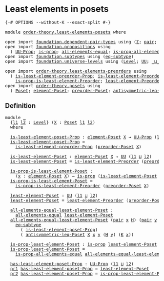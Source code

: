 # Least elements in posets

<pre class="Agda"><a id="37" class="Symbol">{-#</a> <a id="41" class="Keyword">OPTIONS</a> <a id="49" class="Pragma">--without-K</a> <a id="61" class="Pragma">--exact-split</a> <a id="75" class="Symbol">#-}</a>

<a id="80" class="Keyword">module</a> <a id="87" href="order-theory.least-elements-posets.html" class="Module">order-theory.least-elements-posets</a> <a id="122" class="Keyword">where</a>

<a id="129" class="Keyword">open</a> <a id="134" class="Keyword">import</a> <a id="141" href="foundation.dependent-pair-types.html" class="Module">foundation.dependent-pair-types</a> <a id="173" class="Keyword">using</a> <a id="179" class="Symbol">(</a><a id="180" href="foundation-core.dependent-pair-types.html#502" class="Record">Σ</a><a id="181" class="Symbol">;</a> <a id="183" href="foundation-core.dependent-pair-types.html#575" class="InductiveConstructor">pair</a><a id="187" class="Symbol">;</a> <a id="189" href="foundation-core.dependent-pair-types.html#592" class="Field">pr1</a><a id="192" class="Symbol">;</a> <a id="194" href="foundation-core.dependent-pair-types.html#604" class="Field">pr2</a><a id="197" class="Symbol">)</a>
<a id="199" class="Keyword">open</a> <a id="204" class="Keyword">import</a> <a id="211" href="foundation.propositions.html" class="Module">foundation.propositions</a> <a id="235" class="Keyword">using</a>
  <a id="243" class="Symbol">(</a> <a id="245" href="foundation-core.propositions.html#1322" class="Function">UU-Prop</a><a id="252" class="Symbol">;</a> <a id="254" href="foundation-core.propositions.html#1246" class="Function">is-prop</a><a id="261" class="Symbol">;</a> <a id="263" href="foundation-core.propositions.html#2135" class="Function">all-elements-equal</a><a id="281" class="Symbol">;</a> <a id="283" href="foundation-core.propositions.html#2335" class="Function">is-prop-all-elements-equal</a><a id="309" class="Symbol">)</a>
<a id="311" class="Keyword">open</a> <a id="316" class="Keyword">import</a> <a id="323" href="foundation.subtypes.html" class="Module">foundation.subtypes</a> <a id="343" class="Keyword">using</a> <a id="349" class="Symbol">(</a><a id="350" href="foundation-core.subtypes.html#2633" class="Function">eq-subtype</a><a id="360" class="Symbol">)</a>
<a id="362" class="Keyword">open</a> <a id="367" class="Keyword">import</a> <a id="374" href="foundation.universe-levels.html" class="Module">foundation.universe-levels</a> <a id="401" class="Keyword">using</a> <a id="407" class="Symbol">(</a><a id="408" href="Agda.Primitive.html#597" class="Postulate">Level</a><a id="413" class="Symbol">;</a> <a id="415" href="foundation-core.universe-levels.html#222" class="Primitive">UU</a><a id="417" class="Symbol">;</a> <a id="419" href="Agda.Primitive.html#810" class="Primitive Operator">_⊔_</a><a id="422" class="Symbol">)</a>

<a id="425" class="Keyword">open</a> <a id="430" class="Keyword">import</a> <a id="437" href="order-theory.least-elements-preorders.html" class="Module">order-theory.least-elements-preorders</a> <a id="475" class="Keyword">using</a>
  <a id="483" class="Symbol">(</a> <a id="485" href="order-theory.least-elements-preorders.html#549" class="Function">is-least-element-preorder-Prop</a><a id="515" class="Symbol">;</a> <a id="517" href="order-theory.least-elements-preorders.html#717" class="Function">is-least-element-Preorder</a><a id="542" class="Symbol">;</a>
    <a id="548" href="order-theory.least-elements-preorders.html#859" class="Function">is-prop-is-least-element-Preorder</a><a id="581" class="Symbol">;</a> <a id="583" href="order-theory.least-elements-preorders.html#1064" class="Function">least-element-Preorder</a><a id="605" class="Symbol">)</a>
<a id="607" class="Keyword">open</a> <a id="612" class="Keyword">import</a> <a id="619" href="order-theory.posets.html" class="Module">order-theory.posets</a> <a id="639" class="Keyword">using</a>
  <a id="647" class="Symbol">(</a> <a id="649" href="order-theory.posets.html#731" class="Function">Poset</a><a id="654" class="Symbol">;</a> <a id="656" href="order-theory.posets.html#1145" class="Function">element-Poset</a><a id="669" class="Symbol">;</a> <a id="671" href="order-theory.posets.html#1761" class="Function">preorder-Poset</a><a id="685" class="Symbol">;</a> <a id="687" href="order-theory.posets.html#1983" class="Function">antisymmetric-leq-Poset</a><a id="710" class="Symbol">)</a>
</pre>
## Definition

<pre class="Agda"><a id="740" class="Keyword">module</a> <a id="747" href="order-theory.least-elements-posets.html#747" class="Module">_</a>
  <a id="751" class="Symbol">{</a><a id="752" href="order-theory.least-elements-posets.html#752" class="Bound">l1</a> <a id="755" href="order-theory.least-elements-posets.html#755" class="Bound">l2</a> <a id="758" class="Symbol">:</a> <a id="760" href="Agda.Primitive.html#597" class="Postulate">Level</a><a id="765" class="Symbol">}</a> <a id="767" class="Symbol">(</a><a id="768" href="order-theory.least-elements-posets.html#768" class="Bound">X</a> <a id="770" class="Symbol">:</a> <a id="772" href="order-theory.posets.html#731" class="Function">Poset</a> <a id="778" href="order-theory.least-elements-posets.html#752" class="Bound">l1</a> <a id="781" href="order-theory.least-elements-posets.html#755" class="Bound">l2</a><a id="783" class="Symbol">)</a>
  <a id="787" class="Keyword">where</a>

  <a id="796" href="order-theory.least-elements-posets.html#796" class="Function">is-least-element-poset-Prop</a> <a id="824" class="Symbol">:</a> <a id="826" href="order-theory.posets.html#1145" class="Function">element-Poset</a> <a id="840" href="order-theory.least-elements-posets.html#768" class="Bound">X</a> <a id="842" class="Symbol">→</a> <a id="844" href="foundation-core.propositions.html#1322" class="Function">UU-Prop</a> <a id="852" class="Symbol">(</a><a id="853" href="order-theory.least-elements-posets.html#752" class="Bound">l1</a> <a id="856" href="Agda.Primitive.html#810" class="Primitive Operator">⊔</a> <a id="858" href="order-theory.least-elements-posets.html#755" class="Bound">l2</a><a id="860" class="Symbol">)</a>
  <a id="864" href="order-theory.least-elements-posets.html#796" class="Function">is-least-element-poset-Prop</a> <a id="892" class="Symbol">=</a>
    <a id="898" href="order-theory.least-elements-preorders.html#549" class="Function">is-least-element-preorder-Prop</a> <a id="929" class="Symbol">(</a><a id="930" href="order-theory.posets.html#1761" class="Function">preorder-Poset</a> <a id="945" href="order-theory.least-elements-posets.html#768" class="Bound">X</a><a id="946" class="Symbol">)</a>

  <a id="951" href="order-theory.least-elements-posets.html#951" class="Function">is-least-element-Poset</a> <a id="974" class="Symbol">:</a> <a id="976" href="order-theory.posets.html#1145" class="Function">element-Poset</a> <a id="990" href="order-theory.least-elements-posets.html#768" class="Bound">X</a> <a id="992" class="Symbol">→</a> <a id="994" href="foundation-core.universe-levels.html#222" class="Primitive">UU</a> <a id="997" class="Symbol">(</a><a id="998" href="order-theory.least-elements-posets.html#752" class="Bound">l1</a> <a id="1001" href="Agda.Primitive.html#810" class="Primitive Operator">⊔</a> <a id="1003" href="order-theory.least-elements-posets.html#755" class="Bound">l2</a><a id="1005" class="Symbol">)</a>
  <a id="1009" href="order-theory.least-elements-posets.html#951" class="Function">is-least-element-Poset</a> <a id="1032" class="Symbol">=</a> <a id="1034" href="order-theory.least-elements-preorders.html#717" class="Function">is-least-element-Preorder</a> <a id="1060" class="Symbol">(</a><a id="1061" href="order-theory.posets.html#1761" class="Function">preorder-Poset</a> <a id="1076" href="order-theory.least-elements-posets.html#768" class="Bound">X</a><a id="1077" class="Symbol">)</a>

  <a id="1082" href="order-theory.least-elements-posets.html#1082" class="Function">is-prop-is-least-element-Poset</a> <a id="1113" class="Symbol">:</a>
    <a id="1119" class="Symbol">(</a><a id="1120" href="order-theory.least-elements-posets.html#1120" class="Bound">x</a> <a id="1122" class="Symbol">:</a> <a id="1124" href="order-theory.posets.html#1145" class="Function">element-Poset</a> <a id="1138" href="order-theory.least-elements-posets.html#768" class="Bound">X</a><a id="1139" class="Symbol">)</a> <a id="1141" class="Symbol">→</a> <a id="1143" href="foundation-core.propositions.html#1246" class="Function">is-prop</a> <a id="1151" class="Symbol">(</a><a id="1152" href="order-theory.least-elements-posets.html#951" class="Function">is-least-element-Poset</a> <a id="1175" href="order-theory.least-elements-posets.html#1120" class="Bound">x</a><a id="1176" class="Symbol">)</a>
  <a id="1180" href="order-theory.least-elements-posets.html#1082" class="Function">is-prop-is-least-element-Poset</a> <a id="1211" class="Symbol">=</a>
    <a id="1217" href="order-theory.least-elements-preorders.html#859" class="Function">is-prop-is-least-element-Preorder</a> <a id="1251" class="Symbol">(</a><a id="1252" href="order-theory.posets.html#1761" class="Function">preorder-Poset</a> <a id="1267" href="order-theory.least-elements-posets.html#768" class="Bound">X</a><a id="1268" class="Symbol">)</a>

  <a id="1273" href="order-theory.least-elements-posets.html#1273" class="Function">least-element-Poset</a> <a id="1293" class="Symbol">:</a> <a id="1295" href="foundation-core.universe-levels.html#222" class="Primitive">UU</a> <a id="1298" class="Symbol">(</a><a id="1299" href="order-theory.least-elements-posets.html#752" class="Bound">l1</a> <a id="1302" href="Agda.Primitive.html#810" class="Primitive Operator">⊔</a> <a id="1304" href="order-theory.least-elements-posets.html#755" class="Bound">l2</a><a id="1306" class="Symbol">)</a>
  <a id="1310" href="order-theory.least-elements-posets.html#1273" class="Function">least-element-Poset</a> <a id="1330" class="Symbol">=</a> <a id="1332" href="order-theory.least-elements-preorders.html#1064" class="Function">least-element-Preorder</a> <a id="1355" class="Symbol">(</a><a id="1356" href="order-theory.posets.html#1761" class="Function">preorder-Poset</a> <a id="1371" href="order-theory.least-elements-posets.html#768" class="Bound">X</a><a id="1372" class="Symbol">)</a>

  <a id="1377" href="order-theory.least-elements-posets.html#1377" class="Function">all-elements-equal-least-element-Poset</a> <a id="1416" class="Symbol">:</a>
    <a id="1422" href="foundation-core.propositions.html#2135" class="Function">all-elements-equal</a> <a id="1441" href="order-theory.least-elements-posets.html#1273" class="Function">least-element-Poset</a>
  <a id="1463" href="order-theory.least-elements-posets.html#1377" class="Function">all-elements-equal-least-element-Poset</a> <a id="1502" class="Symbol">(</a><a id="1503" href="foundation-core.dependent-pair-types.html#575" class="InductiveConstructor">pair</a> <a id="1508" href="order-theory.least-elements-posets.html#1508" class="Bound">x</a> <a id="1510" href="order-theory.least-elements-posets.html#1510" class="Bound">H</a><a id="1511" class="Symbol">)</a> <a id="1513" class="Symbol">(</a><a id="1514" href="foundation-core.dependent-pair-types.html#575" class="InductiveConstructor">pair</a> <a id="1519" href="order-theory.least-elements-posets.html#1519" class="Bound">y</a> <a id="1521" href="order-theory.least-elements-posets.html#1521" class="Bound">K</a><a id="1522" class="Symbol">)</a> <a id="1524" class="Symbol">=</a>
    <a id="1530" href="foundation-core.subtypes.html#2633" class="Function">eq-subtype</a>
      <a id="1547" class="Symbol">(</a> <a id="1549" href="order-theory.least-elements-posets.html#796" class="Function">is-least-element-poset-Prop</a><a id="1576" class="Symbol">)</a>
      <a id="1584" class="Symbol">(</a> <a id="1586" href="order-theory.posets.html#1983" class="Function">antisymmetric-leq-Poset</a> <a id="1610" href="order-theory.least-elements-posets.html#768" class="Bound">X</a> <a id="1612" href="order-theory.least-elements-posets.html#1508" class="Bound">x</a> <a id="1614" href="order-theory.least-elements-posets.html#1519" class="Bound">y</a> <a id="1616" class="Symbol">(</a><a id="1617" href="order-theory.least-elements-posets.html#1510" class="Bound">H</a> <a id="1619" href="order-theory.least-elements-posets.html#1519" class="Bound">y</a><a id="1620" class="Symbol">)</a> <a id="1622" class="Symbol">(</a><a id="1623" href="order-theory.least-elements-posets.html#1521" class="Bound">K</a> <a id="1625" href="order-theory.least-elements-posets.html#1508" class="Bound">x</a><a id="1626" class="Symbol">))</a>

  <a id="1632" href="order-theory.least-elements-posets.html#1632" class="Function">is-prop-least-element-Poset</a> <a id="1660" class="Symbol">:</a> <a id="1662" href="foundation-core.propositions.html#1246" class="Function">is-prop</a> <a id="1670" href="order-theory.least-elements-posets.html#1273" class="Function">least-element-Poset</a>
  <a id="1692" href="order-theory.least-elements-posets.html#1632" class="Function">is-prop-least-element-Poset</a> <a id="1720" class="Symbol">=</a>
    <a id="1726" href="foundation-core.propositions.html#2335" class="Function">is-prop-all-elements-equal</a> <a id="1753" href="order-theory.least-elements-posets.html#1377" class="Function">all-elements-equal-least-element-Poset</a>

  <a id="1795" href="order-theory.least-elements-posets.html#1795" class="Function">has-least-element-poset-Prop</a> <a id="1824" class="Symbol">:</a> <a id="1826" href="foundation-core.propositions.html#1322" class="Function">UU-Prop</a> <a id="1834" class="Symbol">(</a><a id="1835" href="order-theory.least-elements-posets.html#752" class="Bound">l1</a> <a id="1838" href="Agda.Primitive.html#810" class="Primitive Operator">⊔</a> <a id="1840" href="order-theory.least-elements-posets.html#755" class="Bound">l2</a><a id="1842" class="Symbol">)</a>
  <a id="1846" href="foundation-core.dependent-pair-types.html#592" class="Field">pr1</a> <a id="1850" href="order-theory.least-elements-posets.html#1795" class="Function">has-least-element-poset-Prop</a> <a id="1879" class="Symbol">=</a> <a id="1881" href="order-theory.least-elements-posets.html#1273" class="Function">least-element-Poset</a>
  <a id="1903" href="foundation-core.dependent-pair-types.html#604" class="Field">pr2</a> <a id="1907" href="order-theory.least-elements-posets.html#1795" class="Function">has-least-element-poset-Prop</a> <a id="1936" class="Symbol">=</a> <a id="1938" href="order-theory.least-elements-posets.html#1632" class="Function">is-prop-least-element-Poset</a>
</pre>